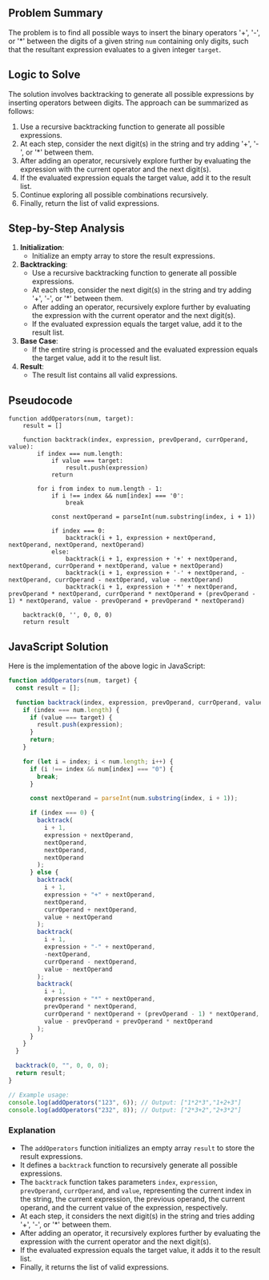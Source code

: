 ## Problem Summary

The problem is to find all possible ways to insert the binary operators '+', '-', or '\*' between the digits of a given string `num` containing only digits, such that the resultant expression evaluates to a given integer `target`.

## Logic to Solve

The solution involves backtracking to generate all possible expressions by inserting operators between digits. The approach can be summarized as follows:

1. Use a recursive backtracking function to generate all possible expressions.
2. At each step, consider the next digit(s) in the string and try adding '+', '-', or '\*' between them.
3. After adding an operator, recursively explore further by evaluating the expression with the current operator and the next digit(s).
4. If the evaluated expression equals the target value, add it to the result list.
5. Continue exploring all possible combinations recursively.
6. Finally, return the list of valid expressions.

## Step-by-Step Analysis

1. **Initialization**:
   - Initialize an empty array to store the result expressions.
2. **Backtracking**:
   - Use a recursive backtracking function to generate all possible expressions.
   - At each step, consider the next digit(s) in the string and try adding '+', '-', or '\*' between them.
   - After adding an operator, recursively explore further by evaluating the expression with the current operator and the next digit(s).
   - If the evaluated expression equals the target value, add it to the result list.
3. **Base Case**:
   - If the entire string is processed and the evaluated expression equals the target value, add it to the result list.
4. **Result**:
   - The result list contains all valid expressions.

## Pseudocode

```
function addOperators(num, target):
    result = []

    function backtrack(index, expression, prevOperand, currOperand, value):
        if index === num.length:
            if value === target:
                result.push(expression)
            return

        for i from index to num.length - 1:
            if i !== index && num[index] === '0':
                break

            const nextOperand = parseInt(num.substring(index, i + 1))

            if index === 0:
                backtrack(i + 1, expression + nextOperand, nextOperand, nextOperand, nextOperand)
            else:
                backtrack(i + 1, expression + '+' + nextOperand, nextOperand, currOperand + nextOperand, value + nextOperand)
                backtrack(i + 1, expression + '-' + nextOperand, -nextOperand, currOperand - nextOperand, value - nextOperand)
                backtrack(i + 1, expression + '*' + nextOperand, prevOperand * nextOperand, currOperand * nextOperand + (prevOperand - 1) * nextOperand, value - prevOperand + prevOperand * nextOperand)

    backtrack(0, '', 0, 0, 0)
    return result
```

## JavaScript Solution

Here is the implementation of the above logic in JavaScript:

```javascript
function addOperators(num, target) {
  const result = [];

  function backtrack(index, expression, prevOperand, currOperand, value) {
    if (index === num.length) {
      if (value === target) {
        result.push(expression);
      }
      return;
    }

    for (let i = index; i < num.length; i++) {
      if (i !== index && num[index] === "0") {
        break;
      }

      const nextOperand = parseInt(num.substring(index, i + 1));

      if (index === 0) {
        backtrack(
          i + 1,
          expression + nextOperand,
          nextOperand,
          nextOperand,
          nextOperand
        );
      } else {
        backtrack(
          i + 1,
          expression + "+" + nextOperand,
          nextOperand,
          currOperand + nextOperand,
          value + nextOperand
        );
        backtrack(
          i + 1,
          expression + "-" + nextOperand,
          -nextOperand,
          currOperand - nextOperand,
          value - nextOperand
        );
        backtrack(
          i + 1,
          expression + "*" + nextOperand,
          prevOperand * nextOperand,
          currOperand * nextOperand + (prevOperand - 1) * nextOperand,
          value - prevOperand + prevOperand * nextOperand
        );
      }
    }
  }

  backtrack(0, "", 0, 0, 0);
  return result;
}

// Example usage:
console.log(addOperators("123", 6)); // Output: ["1*2*3","1+2+3"]
console.log(addOperators("232", 8)); // Output: ["2*3+2","2+3*2"]
```

### Explanation

- The `addOperators` function initializes an empty array `result` to store the result expressions.
- It defines a `backtrack` function to recursively generate all possible expressions.
- The `backtrack` function takes parameters `index`, `expression`, `prevOperand`, `currOperand`, and `value`, representing the current index in the string, the current expression, the previous operand, the current operand, and the current value of the expression, respectively.
- At each step, it considers the next digit(s) in the string and tries adding '+', '-', or '\*' between them.
- After adding an operator, it recursively explores further by evaluating the expression with the current operator and the next digit(s).
- If the evaluated expression equals the target value, it adds it to the result list.
- Finally, it returns the list of valid expressions.
